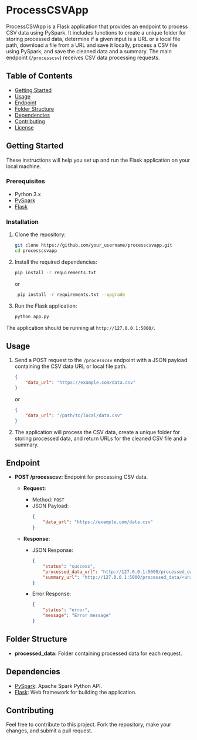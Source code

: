 # ProcessCSVApp

ProcessCSVApp is a Flask application that provides an endpoint to process CSV data using PySpark. It includes functions to create a unique folder for storing processed data, determine if a given input is a URL or a local file path, download a file from a URL and save it locally, process a CSV file using PySpark, and save the cleaned data and a summary. The main endpoint (`/processcsv`) receives CSV data processing requests.

## Table of Contents

- [Getting Started](#getting-started)
- [Usage](#usage)
- [Endpoint](#endpoint)
- [Folder Structure](#folder-structure)
- [Dependencies](#dependencies)
- [Contributing](#contributing)
- [License](#license)

## Getting Started

These instructions will help you set up and run the Flask application on your local machine.

### Prerequisites

- Python 3.x
- [PySpark](https://pypi.org/project/pyspark/)
- [Flask](https://pypi.org/project/Flask/)

### Installation

1. Clone the repository:

    ```bash
    git clone https://github.com/your_username/processcsvapp.git
    cd processcsvapp
    ```

2. Install the required dependencies:

    ```bash
    pip install -r requirements.txt
    ```
    or
   
   ```bash
    pip install -r requirements.txt --upgrade
    ```
   

4. Run the Flask application:

    ```bash
    python app.py
    ```
   

The application should be running at `http://127.0.0.1:5000/`.

## Usage

1. Send a POST request to the `/processcsv` endpoint with a JSON payload containing the CSV data URL or local file path.

    ```json
    {
        "data_url": "https://example.com/data.csv"
    }
    ```

    or

    ```json
    {
        "data_url": "/path/to/local/data.csv"
    }
    ```

2. The application will process the CSV data, create a unique folder for storing processed data, and return URLs for the cleaned CSV file and a summary.

## Endpoint

- **POST /processcsv:** Endpoint for processing CSV data.

    - **Request:**
        - Method: `POST`
        - JSON Payload:
            ```json
            {
                "data_url": "https://example.com/data.csv"
            }
            ```

    - **Response:**
        - JSON Response:
            ```json
            {
                "status": "success",
                "processed_data_url": "http://127.0.0.1:5000/processed_data/<unique_id>/cleaned_data_data.csv",
                "summary_url": "http://127.0.0.1:5000/processed_data/<unique_id>/summary_data.json"
            }
            ```
        - Error Response:
            ```json
            {
                "status": "error",
                "message": "Error message"
            }
            ```

## Folder Structure

- **processed_data:** Folder containing processed data for each request.

## Dependencies

- [PySpark](https://pypi.org/project/pyspark/): Apache Spark Python API.
- [Flask](https://pypi.org/project/Flask/): Web framework for building the application.

## Contributing

Feel free to contribute to this project. Fork the repository, make your changes, and submit a pull request.
